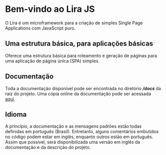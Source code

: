 # Bem-vindo ao Lira JS
O Lira é um microframework para a criação de simples Single Page Applications com JavaScript puro.


## Uma estrutura básica, para aplicações básicas
Oferece uma estrutura básica para roteamento e geração de páginas para uma aplicação de página única (SPA) simples.

## Documentação
Toda a documentação disponível pode ser encontrada no diretório **_/docs_** da raiz do projeto. Uma cópia online da documentação pode ser acessada [aqui](https://vinibs.github.io/lira/).

## Idioma
A princípio, a documentação e as mensagens padrões estão todas definidas em português (Brasil). Entretanto, alguns comentários embutidos no código podem estar em inglês, enquanto outros estão em português. Assim que possível, será disponibilizada uma versão em inglês da documentação e da descrição do projeto.
